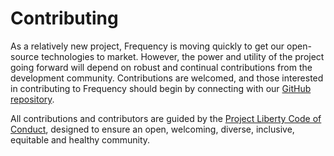 # Contributing

As a relatively new project, Frequency is moving quickly to get our open-source technologies to market.
However, the power and utility of the project going forward will depend on robust and continual contributions from the development community.
Contributions are welcomed, and those interested in contributing to Frequency should begin by connecting with our [GitHub repository](https://github.com/frequency-chain/frequency/).

All contributions and contributors are guided by the [Project Liberty Code of Conduct](https://github.com/LibertyDSNP/meta/blob/main/CONTRIBUTING.md), designed to ensure an open, welcoming, diverse, inclusive, equitable and healthy community.
